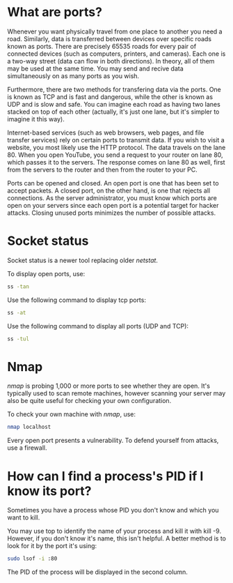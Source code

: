 <h1>What are ports?</h1>

Whenever you want physically travel from one place to another you need a road.  Similarly, data is transferred between devices over specific roads known as ports. There are precisely 65535 roads for every pair of connected devices (such as computers, printers, and cameras). Each one is a two-way street (data can flow in both directions). In theory, all of them may be used at the same time. You may send and recive data simultaneously on as many ports as you wish.

Furthermore, there are two methods for transfering data via the ports. One is known as TCP and is fast and dangerous, while the other is known as UDP and is slow and safe. You can imagine each road as having two lanes stacked on top of each other (actually, it's just one lane, but it's simpler to imagine it this way). 

Internet-based services (such as web browsers, web pages, and file transfer services) rely on certain ports to transmit data. If you wish to visit a website, you most likely use the HTTP protocol. The data travels on the lane 80. When you open YouTube, you send a request to your router on lane 80, which passes it to the servers. The response comes on lane 80 as well, first from the servers to the router and then from the router to your PC. 

Ports can be opened and closed. An open port is one that has been set to accept packets. A closed port, on the other hand, is one that rejects all connections. As the server administrator, you must know which ports are open on your servers since each open port is a potential target for hacker attacks. Closing unused ports minimizes the number of possible attacks.

<h1>Socket status</h1>

Socket status is a newer tool replacing older <i>netstat</i>.

To display open ports, use:

```bash
ss -tan
```

Use the following command to display tcp ports:

```bash
ss -at
```

Use the following command to display all ports (UDP and TCP):

```bash
ss -tul
```

<h1>Nmap</h1>

<i>nmap</i> is probing 1,000 or more ports to see whether they are open.
It's typically used to scan remote machines, however scanning your server may also be quite useful for checking your own configuration. 

To check your own machine with <i>nmap</i>, use:

```bash
nmap localhost
```

Every open port presents a vulnerability. To defend yourself from attacks, use a firewall. 

<h1>How can I find a process's PID if I know its port?</h1>

Sometimes you have a process whose PID you don't know and which you want to kill.

You may use top to identify the name of your process and kill it with kill -9. However, if you don't know it's name, this isn't helpful. A better method is to look for it by the port it's using:

```bash
sudo lsof -i :80
```

The PID of the process will be displayed in the second column.
